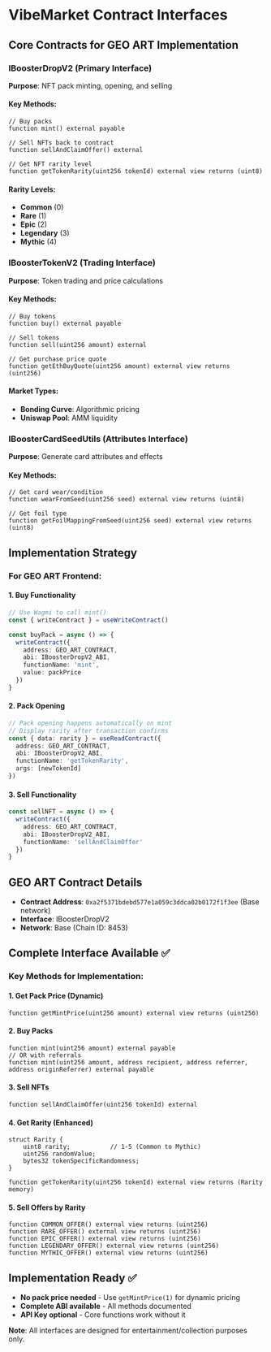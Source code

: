 # VibeMarket Contract Interfaces

## Core Contracts for GEO ART Implementation

### IBoosterDropV2 (Primary Interface)
**Purpose**: NFT pack minting, opening, and selling

#### Key Methods:
```solidity
// Buy packs
function mint() external payable

// Sell NFTs back to contract
function sellAndClaimOffer() external

// Get NFT rarity level
function getTokenRarity(uint256 tokenId) external view returns (uint8)
```

#### Rarity Levels:
- **Common** (0)
- **Rare** (1) 
- **Epic** (2)
- **Legendary** (3)
- **Mythic** (4)

### IBoosterTokenV2 (Trading Interface)  
**Purpose**: Token trading and price calculations

#### Key Methods:
```solidity
// Buy tokens
function buy() external payable

// Sell tokens  
function sell(uint256 amount) external

// Get purchase price quote
function getEthBuyQuote(uint256 amount) external view returns (uint256)
```

#### Market Types:
- **Bonding Curve**: Algorithmic pricing
- **Uniswap Pool**: AMM liquidity

### IBoosterCardSeedUtils (Attributes Interface)
**Purpose**: Generate card attributes and effects

#### Key Methods:
```solidity
// Get card wear/condition
function wearFromSeed(uint256 seed) external view returns (uint8)

// Get foil type
function getFoilMappingFromSeed(uint256 seed) external view returns (uint8)
```

## Implementation Strategy

### For GEO ART Frontend:

#### 1. Buy Functionality
```typescript
// Use Wagmi to call mint()
const { writeContract } = useWriteContract()

const buyPack = async () => {
  writeContract({
    address: GEO_ART_CONTRACT,
    abi: IBoosterDropV2_ABI,
    functionName: 'mint',
    value: packPrice
  })
}
```

#### 2. Pack Opening
```typescript
// Pack opening happens automatically on mint
// Display rarity after transaction confirms
const { data: rarity } = useReadContract({
  address: GEO_ART_CONTRACT,
  abi: IBoosterDropV2_ABI,
  functionName: 'getTokenRarity',
  args: [newTokenId]
})
```

#### 3. Sell Functionality
```typescript
const sellNFT = async () => {
  writeContract({
    address: GEO_ART_CONTRACT,
    abi: IBoosterDropV2_ABI,
    functionName: 'sellAndClaimOffer'
  })
}
```

## GEO ART Contract Details
- **Contract Address**: `0xa2f5371bdebd577e1a059c3ddca02b0172f1f3ee` (Base network)
- **Interface**: IBoosterDropV2
- **Network**: Base (Chain ID: 8453)

## Complete Interface Available ✅

### Key Methods for Implementation:

#### 1. Get Pack Price (Dynamic)
```solidity
function getMintPrice(uint256 amount) external view returns (uint256)
```

#### 2. Buy Packs
```solidity  
function mint(uint256 amount) external payable
// OR with referrals
function mint(uint256 amount, address recipient, address referrer, address originReferrer) external payable
```

#### 3. Sell NFTs
```solidity
function sellAndClaimOffer(uint256 tokenId) external
```

#### 4. Get Rarity (Enhanced)
```solidity
struct Rarity {
    uint8 rarity;           // 1-5 (Common to Mythic)
    uint256 randomValue;
    bytes32 tokenSpecificRandomness;
}

function getTokenRarity(uint256 tokenId) external view returns (Rarity memory)
```

#### 5. Sell Offers by Rarity
```solidity
function COMMON_OFFER() external view returns (uint256)
function RARE_OFFER() external view returns (uint256)
function EPIC_OFFER() external view returns (uint256)
function LEGENDARY_OFFER() external view returns (uint256)  
function MYTHIC_OFFER() external view returns (uint256)
```

## Implementation Ready ✅
- **No pack price needed** - Use `getMintPrice(1)` for dynamic pricing
- **Complete ABI available** - All methods documented
- **API Key optional** - Core functions work without it

**Note**: All interfaces are designed for entertainment/collection purposes only.